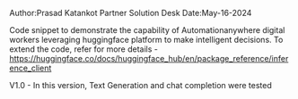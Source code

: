 Author:Prasad Katankot
Partner Solution Desk
Date:May-16-2024


Code snippet to demonstrate the capability of Automationanywhere digital workers leveraging huggingface platform to make intelligent decisions.
To extend the code, refer for more details  -https://huggingface.co/docs/huggingface_hub/en/package_reference/inference_client

V1.0 - In this version, Text Generation and chat completion were tested
